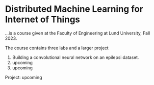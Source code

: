 # Distributed Machine Learning for Internet of Things
...is a course given at the Faculty of Engineering at Lund University, Fall 2023.

The course contains three labs and a larger project

1. Building a convolutional neural network on an epilepsi dataset.
2. upcoming
3. upcoming

Project: upcoming
